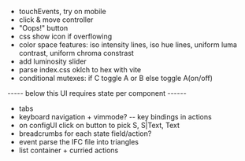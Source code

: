 - touchEvents, try on mobile
- click & move controller
- "Oops!" button
- css show icon if overflowing
- color space features: iso intensity lines, iso hue lines, uniform luma contrast, uniform chroma constrast
- add luminosity slider
- parse index.css oklch to hex with vite
- conditional mutexes: if C toggle A or B else toggle A(on/off)

----- below this UI requires state per component ------
- tabs
- keyboard navigation + vimmode? -- key bindings in actions
- on configUI click on button to pick S, S|Text, Text
- breadcrumbs for each state field/action?
- event parse the IFC file into triangles
- list container + curried actions


